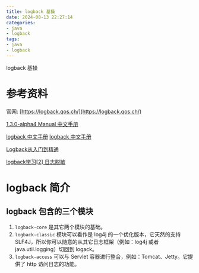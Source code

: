 ```yaml
---
title: logback 基操
date: 2024-08-13 22:27:14
categories:
- java
- logback
tags:
- java
- logback
---
```



logback 基操

<!-- more -->

# 参考资料

官网: [https://logback.qos.ch/](https://logback.qos.ch/)

[1.3.0-alpha4 Manual 中文手册](https://www.docs4dev.com/docs/zh/logback/1.3.0-alpha4/reference/)

[logback 中文手册](https://github.com/YLongo/logback-chinese-manual)
[logback 中文手册](https://logbackcn.gitbook.io/logback)

[Logback从入门到精通](https://www.bilibili.com/video/BV1J3411e7oy)

[logback学习[2] 日志脱敏](https://www.bilibili.com/video/BV1jD4y1c71M)

# logback 简介

## logback 包含的三个模块

1. `logback-core` 是其它两个模块的基础。
2. `logback-classic` 模块可以看作是 log4j 的一个优化版本，它天然的支持 SLF4J，所以你可以随意的从其它日志框架（例如：log4j 或者 java.util.logging）切回到 logack。
3. `logback-access` 可以与 Servlet 容器进行整合，例如：Tomcat、Jetty。它提供了 http 访问日志的功能。